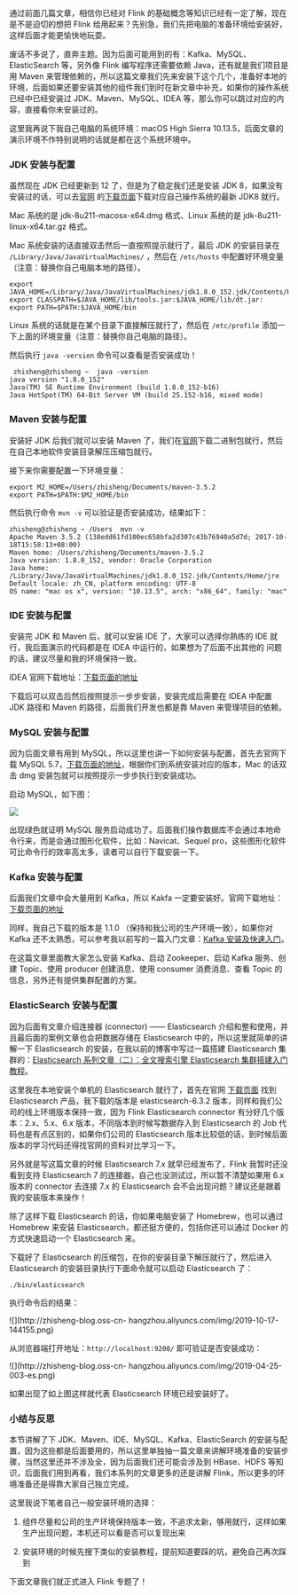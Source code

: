 通过前面几篇文章，相信你已经对 Flink 的基础概念等知识已经有一定了解，现在是不是迫切的想把 Flink
给用起来？先别急，我们先把电脑的准备环境给安装好，这样后面才能更愉快地玩耍。

废话不多说了，直奔主题。因为后面可能用到的有：Kafka、MySQL、ElasticSearch 等，另外像 Flink 编写程序还需要依赖
Java，还有就是我们项目是用 Maven
来管理依赖的，所以这篇文章我们先来安装下这个几个，准备好本地的环境，后面如果还要安装其他的组件我们到时在新文章中补充，如果你的操作系统已经中已经安装过
JDK、Maven、MySQL、IDEA 等，那么你可以跳过对应的内容，直接看你未安装过的。

这里我再说下我自己电脑的系统环境：macOS High Sierra 10.13.5，后面文章的演示环境不作特别说明的话就是都在这个系统环境中。

### JDK 安装与配置

虽然现在 JDK 已经更新到 12 了，但是为了稳定我们还是安装 JDK
8，如果没有安装过的话，可以去[官网](https://www.oracle.com/technetwork/java/javase/downloads/index.html)
的[下载页面](https://www.oracle.com/technetwork/java/javase/downloads/jdk8-downloads-2133151.html)下载对应自己操作系统的最新
JDK8 就行。

Mac 系统的是 jdk-8u211-macosx-x64.dmg 格式、Linux 系统的是 jdk-8u211-linux-x64.tar.gz 格式。

Mac 系统安装的话直接双击然后一直按照提示就行了，最后 JDK 的安装目录在 `/Library/Java/JavaVirtualMachines/`
，然后在 `/etc/hosts` 中配置好环境变量（注意：替换你自己电脑本地的路径）。

    
    
    export JAVA_HOME=/Library/Java/JavaVirtualMachines/jdk1.8.0_152.jdk/Contents/Home
    export CLASSPATH=$JAVA_HOME/lib/tools.jar:$JAVA_HOME/lib/dt.jar:
    export PATH=$PATH:$JAVA_HOME/bin
    

Linux 系统的话就是在某个目录下直接解压就行了，然后在 `/etc/profile` 添加一下上面的环境变量（注意：替换你自己电脑的路径）。

然后执行 `java -version` 命令可以查看是否安装成功！

    
    
     zhisheng@zhisheng ~  java -version
    java version "1.8.0_152"
    Java(TM) SE Runtime Environment (build 1.8.0_152-b16)
    Java HotSpot(TM) 64-Bit Server VM (build 25.152-b16, mixed mode)
    

### Maven 安装与配置

安装好 JDK 后我们就可以安装 Maven
了，我们在[官网](http://maven.apache.org/download.cgi)下载二进制包就行，然后在自己本地软件安装目录解压压缩包就行。

接下来你需要配置一下环境变量：

    
    
    export M2_HOME=/Users/zhisheng/Documents/maven-3.5.2
    export PATH=$PATH:$M2_HOME/bin
    

然后执行命令 `mvn -v` 可以验证是否安装成功，结果如下：

    
    
    zhisheng@zhisheng ~ /Users  mvn -v
    Apache Maven 3.5.2 (138edd61fd100ec658bfa2d307c43b76940a5d7d; 2017-10-18T15:58:13+08:00)
    Maven home: /Users/zhisheng/Documents/maven-3.5.2
    Java version: 1.8.0_152, vendor: Oracle Corporation
    Java home: /Library/Java/JavaVirtualMachines/jdk1.8.0_152.jdk/Contents/Home/jre
    Default locale: zh_CN, platform encoding: UTF-8
    OS name: "mac os x", version: "10.13.5", arch: "x86_64", family: "mac"
    

### IDE 安装与配置

安装完 JDK 和 Maven 后，就可以安装 IDE 了，大家可以选择你熟练的 IDE 就行，我后面演示的代码都是在 IDEA
中运行的，如果想为了后面不出其他的 问题的话，建议尽量和我的环境保持一致。

IDEA 官网下载地址：[下载页面的地址](https://www.jetbrains.com/idea/download/#section=mac)

下载后可以双击后然后按照提示一步步安装，安装完成后需要在 IDEA 中配置 JDK 路径和 Maven 的路径，后面我们开发也都是靠 Maven
来管理项目的依赖。

### MySQL 安装与配置

因为后面文章有用到 MySQL，所以这里也讲一下如何安装与配置，首先去官网下载 MySQL
5.7，[下载页面的地址](https://dev.mysql.com/downloads/mysql/5.7.html#downloads)，根据你们到系统安装对应的版本，Mac
的话双击 dmg 安装包就可以按照提示一步步执行到安装成功。

启动 MySQL，如下图：

![](https://zhisheng-blog.oss-cn-hangzhou.aliyuncs.com/images/56BgCn.jpg)

出现绿色就证明 MySQL 服务启动成功了。后面我们操作数据库不会通过本地命令行来，而是会通过图形化软件，比如：Navicat、Sequel
pro，这些图形化软件可比命令行的效率高太多，读者可以自行下载安装一下。

### Kafka 安装与配置

后面我们文章中会大量用到 Kafka，所以 Kakfa
一定要安装好。官网下载地址：[下载页面的地址](https://kafka.apache.org/downloads)

同样，我自己下载的版本是 1.1.0 （保持和我公司的生产环境一致），如果你对 Kafka 还不太熟悉，可以参考我以前写的一篇入门文章：[Kafka
安装及快速入门](http://www.54tianzhisheng.cn/2018/01/04/Kafka/)。

在这篇文章里面教大家怎么安装 Kafka、启动 Zookeeper、启动 Kafka 服务、创建 Topic、使用 producer 创建消息、使用
consumer 消费消息、查看 Topic 的信息，另外还有提供集群配置的方案。

### ElasticSearch 安装与配置

因为后面有文章介绍连接器 (connector) —— Elasticsearch 介绍和整和使用，并且最后面的案例文章也会把数据存储在
Elasticsearch 中的，所以这里就简单的讲解一下 Elasticsearch 的安装，在我以前的博客中写过一篇搭建 Elasticsearch
集群的：[Elasticsearch 系列文章（二）：全文搜索引擎 Elasticsearch
集群搭建入门教程](http://www.54tianzhisheng.cn/2017/09/09/Elasticsearch-install/)。

这里我在本地安装个单机的 Elasticsearch 就行了，首先在官网
[下载页面](https://www.elastic.co/cn/downloads/past-releases) 找到 Elasticsearch
产品，我下载的版本是 elasticsearch-6.3.2 版本，同样和我们公司的线上环境版本保持一致，因为 Flink Elasticsearch
connector 有分好几个版本：2.x、5.x、6.x 版本，不同版本到时候写数据存入到 Elasticsearch 的 Job
代码也是有点区别的，如果你们公司的 Elasticsearch 版本比较低的话，到时候后面版本的学习代码还得找官网的资料对比学习一下。

另外就是写这篇文章的时候 Elasticsearch 7.x 就早已经发布了，Flink 我暂时还没看到支持 Elasticsearch 7
的连接器，自己也没测试过，所以暂不清楚如果用 6.x 版本的 connector 去连接 7.x 的 Elasticsearch
会不会出现问题？建议还是跟着我的安装版本来操作！

除了这样下载 Elasticsearch 的话，你如果电脑安装了 Homebrew，也可以通过 Homebrew 来安装
Elasticsearch，都还挺方便的，包括你还可以通过 Docker 的方式快速启动一个 Elasticsearch 来。

下载好了 Elasticsearch 的压缩包，在你的安装目录下解压就行了，然后进入 Elasticsearch 的安装目录执行下面命令就可以启动
Elasticsearch 了：

    
    
    ./bin/elasticsearch
    

执行命令后的结果：

![](http://zhisheng-blog.oss-cn-
hangzhou.aliyuncs.com/img/2019-10-17-144155.png)

从浏览器端打开地址：`http://localhost:9200/` 即可验证是否安装成功：

![](http://zhisheng-blog.oss-cn-
hangzhou.aliyuncs.com/img/2019-04-25-003-es.png)

如果出现了如上图这样就代表 Elasticsearch 环境已经安装好了。

### 小结与反思

本节讲解了下 JDK、Maven、IDE、MySQL、Kafka、ElasticSearch
的安装与配置，因为这些都是后面要用的，所以这里单独抽一篇文章来讲解环境准备的安装步骤，当然这里还并不涉及全，因为后面我们还可能会涉及到 HBase、HDFS
等知识，后面我们用到再看，我们本系列的文章更多的还是讲解 Flink，所以更多的环境准备还是得靠大家自己独立完成。

这里我说下笔者自己一般安装环境的选择：

  1. 组件尽量和公司的生产环境保持版本一致，不追求太新，够用就行，这样如果生产出现问题，本机还可以看是否可以复现出来

  2. 安装环境的时候先搜下类似的安装教程，提前知道要踩的坑，避免自己再次踩到

下面文章我们就正式进入 Flink 专题了！

